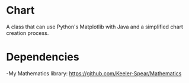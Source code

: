 # Chart
A class that can use Python's Matplotlib with Java and a simplified chart creation process.

# Dependencies

-My Mathematics library: https://github.com/Keeler-Spear/Mathematics
